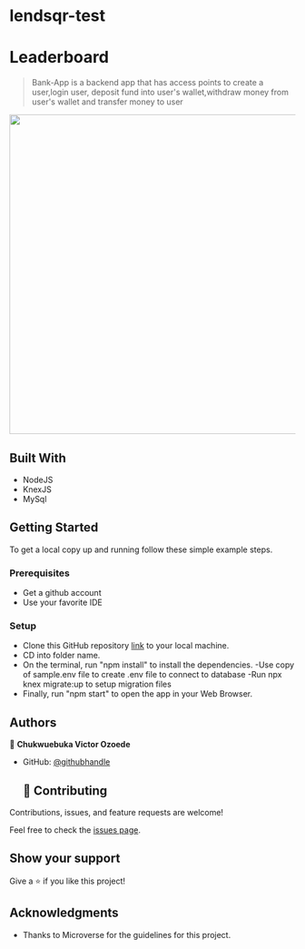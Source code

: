 # lendsqr-test

# Leaderboard

> Bank-App is a backend app that has access points to create a user,login user, deposit fund into user's wallet,withdraw money from user's wallet and transfer money to user

<img width="563" src="./src/Leaderboard.png">


## Built With

- NodeJS
- KnexJS
- MySql


## Getting Started
To get a local copy up and running follow these simple example steps.

### Prerequisites
- Get a github account
- Use your favorite IDE 

### Setup
- Clone this GitHub repository [link](https://github.com/chukwuebukaVictor/Leader-board) to your local machine.
- CD into folder name.
- On the terminal, run "npm install" to install the dependencies.
-Use copy of sample.env file to create .env file to connect to database
-Run npx knex migrate:up to setup migration files
- Finally, run "npm start" to open the app in your Web Browser.

## Authors
👤 **Chukwuebuka Victor Ozoede**

- GitHub: [@githubhandle](https://github.com/chukwuebukaVictor)
  
  ## 🤝 Contributing

Contributions, issues, and feature requests are welcome!

Feel free to check the [issues page](https://github.com/chukwuebukaVictor/Leader-board/issues).

## Show your support

Give a ⭐️ if you like this project!

## Acknowledgments

- Thanks to Microverse for the guidelines for this project.
